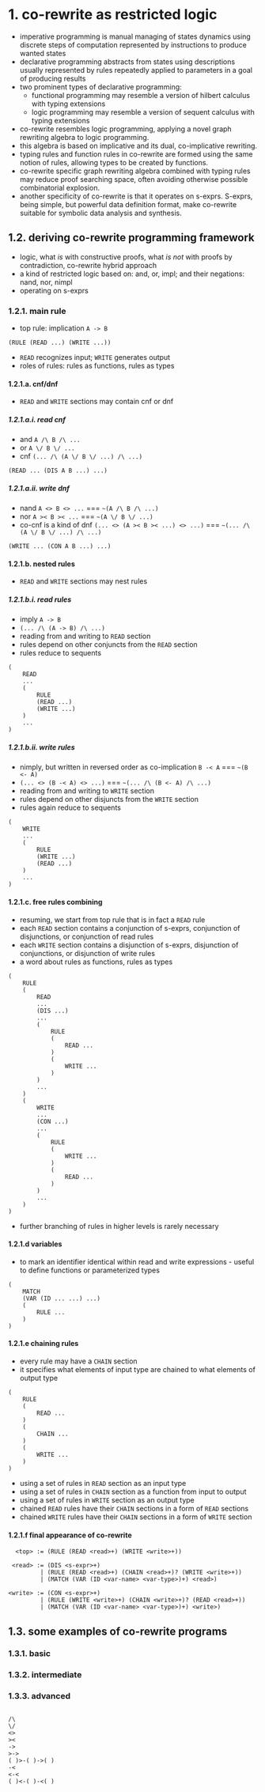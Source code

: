 # 1. co-rewrite as restricted logic

- imperative programming is manual managing of states dynamics using discrete steps of computation represented by instructions to produce wanted states
- declarative programming abstracts from states using descriptions usually represented by rules repeatedly applied to parameters in a goal of producing results
- two prominent types of declarative programming:
    - functional programming may resemble a version of hilbert calculus with typing extensions
    - logic programming may resemble a version of sequent calculus with typing extensions
- co-rewrite resembles logic programming, applying a novel graph rewriting algebra to logic programming.
- this algebra is based on implicative and its dual, co-implicative rewriting.
- typing rules and function rules in co-rewrite are formed using the same notion of rules, allowing types to be created by functions.
- co-rewrite specific graph rewriting algebra combined with typing rules may reduce proof searching space, often avoiding otherwise possible combinatorial explosion.
- another specificity of co-rewrite is that it operates on s-exprs. S-exprs, being simple, but powerful data definition format, make co-rewrite suitable for symbolic data analysis and synthesis.

## 1.2. deriving co-rewrite programming framework

- logic, what *is* with constructive proofs, what *is not* with proofs by contradiction, co-rewrite hybrid approach
- a kind of restricted logic based on: and, or, impl; and their negations: nand, nor, nimpl
- operating on s-exprs

### 1.2.1. main rule

- top rule: implication `A -> B`

```
(RULE (READ ...) (WRITE ...))
```

- `READ` recognizes input; `WRITE` generates output
- roles of rules: rules as functions, rules as types

#### 1.2.1.a. cnf/dnf

- `READ` and `WRITE` sections may contain cnf or dnf

##### 1.2.1.a.i. read cnf

- and `A /\ B /\ ...`
- or `A \/ B \/ ...`
- cnf `(... /\ (A \/ B \/ ...) /\ ...)`

```
(READ ... (DIS A B ...) ...)
```

##### 1.2.1.a.ii. write dnf

- nand `A <> B <> ...` === `~(A /\ B /\ ...)`
- nor `A >< B >< ...` === `~(A \/ B \/ ...)`
- co-cnf is a kind of dnf `(... <> (A >< B >< ...) <> ...)` === `~(... /\ (A \/ B \/ ...) /\ ...)`

```
(WRITE ... (CON A B ...) ...)
```

#### 1.2.1.b. nested rules

- `READ` and `WRITE` sections may nest rules

##### 1.2.1.b.i. read rules

- imply `A -> B`
- `(... /\ (A -> B) /\ ...)`
- reading from and writing to `READ` section
- rules depend on other conjuncts from the `READ` section
- rules reduce to sequents

```
(
    READ
    ...
    (
        RULE
        (READ ...)
        (WRITE ...)
    )
    ...
)
```

##### 1.2.1.b.ii. write rules

- nimply, but written in reversed order as co-implication `B -< A` === `~(B <- A)`
- `(... <> (B -< A) <> ...)` === `~(... /\ (B <- A) /\ ...)`
- reading from and writing to `WRITE` section
- rules depend on other disjuncts from the `WRITE` section
- rules again reduce to sequents

```
(
    WRITE
    ...
    (
        RULE
        (WRITE ...)
        (READ ...)
    )
    ...
)
```

#### 1.2.1.c. free rules combining

- resuming, we start from top rule that is in fact a `READ` rule
- each `READ` section contains a conjunction of s-exprs, conjunction of disjunctions, or conjunction of read rules
- each `WRITE` section contains a disjunction of s-exprs, disjunction of conjunctions, or disjunction of write rules
- a word about rules as functions, rules as types

```
(
    RULE
    (
        READ
        ...
        (DIS ...)
        ...
        (
            RULE
            (
                READ ...
            )
            (
                WRITE ...
            )
        )
        ...
    )
    (
        WRITE
        ...
        (CON ...)
        ...
        (
            RULE
            (
                WRITE ...
            )
            (
                READ ...
            )
        )
        ...
    )
)
```

- further branching of rules in higher levels is rarely necessary

#### 1.2.1.d variables

- to mark an identifier identical within read and write expressions - useful to define functions or parameterized types

```
(
    MATCH
    (VAR (ID ... ...) ...)
    (
        RULE ...
    )
)
```

#### 1.2.1.e chaining rules

- every rule may have a `CHAIN` section
- it specifies what elements of input type are chained to what elements of output type

```
(
    RULE
    (
        READ ...
    )
    (
        CHAIN ...
    )
    (
        WRITE ...
    )
)
```

- using a set of rules in `READ` section as an input type
- using a set of rules in `CHAIN` section as a function from input to output
- using a set of rules in `WRITE` section as an output type
- chained `READ` rules have their `CHAIN` sections in a form of `READ` sections
- chained `WRITE` rules have their `CHAIN` sections in a form of `WRITE` section

#### 1.2.1.f final appearance of co-rewrite

```
  <top> := (RULE (READ <read>+) (WRITE <write>+))

 <read> := (DIS <s-expr>+)
         | (RULE (READ <read>+) (CHAIN <read>+)? (WRITE <write>+))
         | (MATCH (VAR (ID <var-name> <var-type>)+) <read>)

<write> := (CON <s-expr>+)
         | (RULE (WRITE <write>+) (CHAIN <write>+)? (READ <read>+))
         | (MATCH (VAR (ID <var-name> <var-type>)+) <write>)
```

## 1.3. some examples of co-rewrite programs

### 1.3.1. basic

### 1.3.2. intermediate

### 1.3.3. advanced

##

```
/\
\/
<>
><
->
>->
( )>-( )->( )
-<
<-<
( )<-( )-<( )
```
